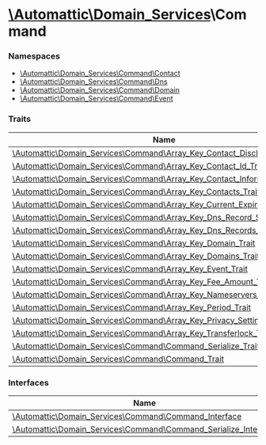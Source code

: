 # [\Automattic](../namespaces/automattic.md)[\Domain_Services](../namespaces/automattic-domain-services.md)\Command

### Namespaces

* [\Automattic\Domain_Services\Command\Contact](../namespaces/automattic-domain-services-command-contact.md)
* [\Automattic\Domain_Services\Command\Dns](../namespaces/automattic-domain-services-command-dns.md)
* [\Automattic\Domain_Services\Command\Domain](../namespaces/automattic-domain-services-command-domain.md)
* [\Automattic\Domain_Services\Command\Event](../namespaces/automattic-domain-services-command-event.md)

### Traits

| Name | Summary |
|------|---------|
| [\Automattic\Domain_Services\Command\Array_Key_Contact_Disclosure_Trait](../classes/Automattic-Domain-Services-Command-Array-Key-Contact-Disclosure-Trait.md) |  |
| [\Automattic\Domain_Services\Command\Array_Key_Contact_Id_Trait](../classes/Automattic-Domain-Services-Command-Array-Key-Contact-Id-Trait.md) |  |
| [\Automattic\Domain_Services\Command\Array_Key_Contact_Information_Trait](../classes/Automattic-Domain-Services-Command-Array-Key-Contact-Information-Trait.md) |  |
| [\Automattic\Domain_Services\Command\Array_Key_Contacts_Trait](../classes/Automattic-Domain-Services-Command-Array-Key-Contacts-Trait.md) |  |
| [\Automattic\Domain_Services\Command\Array_Key_Current_Expiration_Year_Trait](../classes/Automattic-Domain-Services-Command-Array-Key-Current-Expiration-Year-Trait.md) |  |
| [\Automattic\Domain_Services\Command\Array_Key_Dns_Record_Sets_Trait](../classes/Automattic-Domain-Services-Command-Array-Key-Dns-Record-Sets-Trait.md) |  |
| [\Automattic\Domain_Services\Command\Array_Key_Dns_Records_Trait](../classes/Automattic-Domain-Services-Command-Array-Key-Dns-Records-Trait.md) |  |
| [\Automattic\Domain_Services\Command\Array_Key_Domain_Trait](../classes/Automattic-Domain-Services-Command-Array-Key-Domain-Trait.md) |  |
| [\Automattic\Domain_Services\Command\Array_Key_Domains_Trait](../classes/Automattic-Domain-Services-Command-Array-Key-Domains-Trait.md) |  |
| [\Automattic\Domain_Services\Command\Array_Key_Event_Trait](../classes/Automattic-Domain-Services-Command-Array-Key-Event-Trait.md) |  |
| [\Automattic\Domain_Services\Command\Array_Key_Fee_Amount_Trait](../classes/Automattic-Domain-Services-Command-Array-Key-Fee-Amount-Trait.md) |  |
| [\Automattic\Domain_Services\Command\Array_Key_Nameservers_Trait](../classes/Automattic-Domain-Services-Command-Array-Key-Nameservers-Trait.md) |  |
| [\Automattic\Domain_Services\Command\Array_Key_Period_Trait](../classes/Automattic-Domain-Services-Command-Array-Key-Period-Trait.md) |  |
| [\Automattic\Domain_Services\Command\Array_Key_Privacy_Setting_Trait](../classes/Automattic-Domain-Services-Command-Array-Key-Privacy-Setting-Trait.md) |  |
| [\Automattic\Domain_Services\Command\Array_Key_Transferlock_Trait](../classes/Automattic-Domain-Services-Command-Array-Key-Transferlock-Trait.md) |  |
| [\Automattic\Domain_Services\Command\Command_Serialize_Trait](../classes/Automattic-Domain-Services-Command-Command-Serialize-Trait.md) |  |
| [\Automattic\Domain_Services\Command\Command_Trait](../classes/Automattic-Domain-Services-Command-Command-Trait.md) |  |

### Interfaces

| Name | Summary |
|------|---------|
| [\Automattic\Domain_Services\Command\Command_Interface](../classes/Automattic-Domain-Services-Command-Command-Interface.md) |  |
| [\Automattic\Domain_Services\Command\Command_Serialize_Interface](../classes/Automattic-Domain-Services-Command-Command-Serialize-Interface.md) |  |
